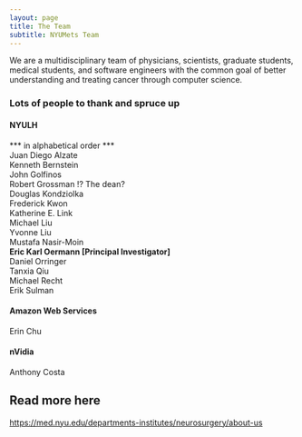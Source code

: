 ```yaml
---
layout: page
title: The Team
subtitle: NYUMets Team
---
```


We are a multidisciplinary team of physicians, scientists, graduate students, medical students, and software engineers with the common goal of better understanding and treating cancer through computer science. 

### Lots of people to thank and spruce up
#### NYULH
*** in alphabetical order *** \
Juan Diego Alzate \
Kenneth Bernstein \
John Golfinos \
Robert Grossman !? The dean? \
Douglas Kondziolka \
Frederick Kwon \
Katherine E. Link \
Michael Liu \
Yvonne Liu \
Mustafa Nasir-Moin \
**Eric Karl Oermann [Principal Investigator]** \
Daniel Orringer \
Tanxia Qiu \
Michael Recht \
Erik Sulman

#### Amazon Web Services
Erin Chu

#### nVidia
Anthony Costa

## Read more here
https://med.nyu.edu/departments-institutes/neurosurgery/about-us